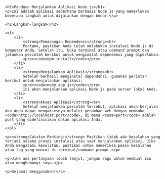     <h1>Panduan Menjalankan Aplikasi Node.js</h1>
    <p>Ini adalah aplikasi sederhana berbasis Node.js yang memerlukan beberapa langkah untuk dijalankan dengan benar.</p>

    <h2>Langkah-langkah</h2>

    <ol>
        <li>
            <strong>Pemasangan Dependensi</strong><br>
            Pertama, pastikan Anda telah melakukan instalasi Node.js di komputer Anda. Setelah itu, buka terminal atau command prompt dan jalankan perintah berikut untuk menginstal dependensi yang diperlukan:
            <pre><code>npm install</code></pre>
        </li>
        <li>
            <strong>Menjalankan Aplikasi</strong><br>
            Setelah berhasil menginstal dependensi, gunakan perintah berikut untuk menjalankan aplikasi:
            <pre><code>node app.js</code></pre>
            Ini akan menjalankan aplikasi Node.js pada server lokal Anda.
        </li>
        <li>
            <strong>Akses Aplikasi</strong><br>
            Setelah menjalankan perintah tersebut, aplikasi akan berjalan dan Anda dapat mengaksesnya melalui peramban web dengan membuka <code>http://localhost:port</code>, di mana <code>port</code> adalah port yang didefinisikan dalam aplikasi Anda.
        </li>
    </ol>

    <p><strong>Catatan Penting:</strong> Pastikan tidak ada kesalahan yang terjadi selama proses instalasi atau saat menjalankan aplikasi. Jika Anda mengalami kesulitan, pastikan untuk memeriksa pesan kesalahan atau log yang muncul di terminal/command prompt.</p>

    <p>Jika ada pertanyaan lebih lanjut, jangan ragu untuk membuat isu atau menghubungi saya.</p>

    <p>Selamat menggunakan!</p>
